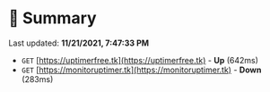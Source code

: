 # 📖 Summary
Last updated: **11/21/2021, 7:47:33 PM**

- `GET` [https://uptimerfree.tk](https://uptimerfree.tk) - **Up** (642ms)
- `GET` [https://monitoruptimer.tk](https://monitoruptimer.tk) - **Down** (283ms)
